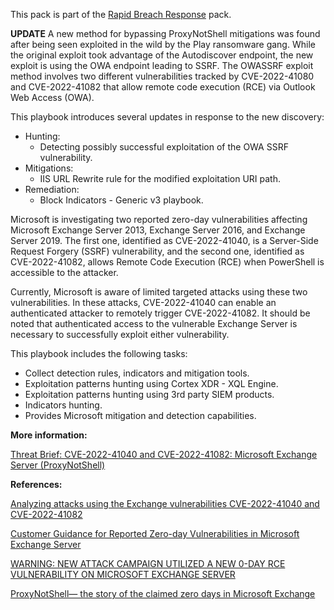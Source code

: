 This pack is part of the [Rapid Breach Response](https://cortex.marketplace.pan.dev/marketplace/details/MajorBreachesInvestigationandResponse/) pack.

**UPDATE**
A new method for bypassing ProxyNotShell mitigations was found after being seen exploited in the wild by the Play ransomware gang.
While the original exploit took advantage of the Autodiscover endpoint, the new exploit is using the OWA endpoint leading to SSRF.
The OWASSRF exploit method involves two different vulnerabilities tracked by CVE-2022-41080 and CVE-2022-41082 that allow remote code execution (RCE) via Outlook Web Access (OWA).

This playbook introduces several updates in response to the new discovery:

- Hunting:
  - Detecting possibly successful exploitation of the OWA SSRF vulnerability.
- Mitigations:
  - IIS URL Rewrite rule for the modified exploitation URI path.
- Remediation:
  - Block Indicators - Generic v3 playbook.
  
  
Microsoft is investigating two reported zero-day vulnerabilities affecting Microsoft Exchange Server 2013, Exchange Server 2016, and Exchange Server 2019. The first one, identified as CVE-2022-41040, is a Server-Side Request Forgery (SSRF) vulnerability, and the second one, identified as CVE-2022-41082, allows Remote Code Execution (RCE) when PowerShell is accessible to the attacker.  

Currently, Microsoft is aware of limited targeted attacks using these two vulnerabilities.  In these attacks, CVE-2022-41040 can enable an authenticated attacker to remotely trigger CVE-2022-41082. It should be noted that authenticated access to the vulnerable Exchange Server is necessary to successfully exploit either vulnerability.

This playbook includes the following tasks:

- Collect detection rules, indicators and mitigation tools.
- Exploitation patterns hunting using Cortex XDR - XQL Engine.
- Exploitation patterns hunting using 3rd party SIEM products.
- Indicators hunting.
- Provides Microsoft mitigation and detection capabilities.

**More information:**

[Threat Brief: CVE-2022-41040 and CVE-2022-41082: Microsoft Exchange Server (ProxyNotShell)](https://unit42.paloaltonetworks.com/proxynotshell-cve-2022-41040-cve-2022-41082/)

**References:**

[Analyzing attacks using the Exchange vulnerabilities CVE-2022-41040 and CVE-2022-41082](https://www.microsoft.com/security/blog/2022/09/30/analyzing-attacks-using-the-exchange-vulnerabilities-cve-2022-41040-and-cve-2022-41082/)

[Customer Guidance for Reported Zero-day Vulnerabilities in Microsoft Exchange Server](https://msrc-blog.microsoft.com/2022/09/29/customer-guidance-for-reported-zero-day-vulnerabilities-in-microsoft-exchange-server/)

[WARNING: NEW ATTACK CAMPAIGN UTILIZED A NEW 0-DAY RCE VULNERABILITY ON MICROSOFT EXCHANGE SERVER](https://gteltsc.vn/blog/warning-new-attack-campaign-utilized-a-new-0day-rce-vulnerability-on-microsoft-exchange-server-12715.html)

[ProxyNotShell— the story of the claimed zero days in Microsoft Exchange](https://doublepulsar.com/proxynotshell-the-story-of-the-claimed-zero-day-in-microsoft-exchange-5c63d963a9e9)